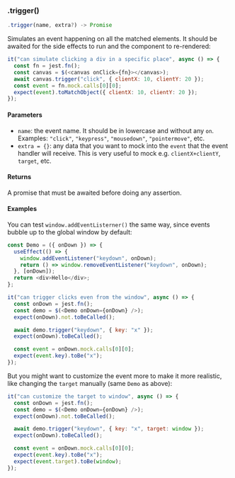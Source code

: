 ### .trigger()

```js
.trigger(name, extra?) -> Promise
```

Simulates an event happening on all the matched elements. It should be awaited for the side effects to run and the component to re-rendered:

```js
it("can simulate clicking a div in a specific place", async () => {
  const fn = jest.fn();
  const canvas = $(<canvas onClick={fn}></canvas>);
  await canvas.trigger("click", { clientX: 10, clientY: 20 });
  const event = fn.mock.calls[0][0];
  expect(event).toMatchObject({ clientX: 10, clientY: 20 });
});
```

#### Parameters

- `name`: the event name. It should be in lowercase and without any `on`. Examples: `"click"`, `"keypress"`, `"mousedown"`, `"pointermove"`, etc.
- `extra = {}`: any data that you want to mock into the `event` that the event handler will receive. This is very useful to mock e.g. `clientX+clientY`, `target`, etc.

#### Returns

A promise that must be awaited before doing any assertion.

#### Examples

You can test `window.addEventListerner()` the same way, since events bubble up to the global window by default:

```js
const Demo = ({ onDown }) => {
  useEffect(() => {
    window.addEventListener("keydown", onDown);
    return () => window.removeEventListener("keydown", onDown);
  }, [onDown]);
  return <div>Hello</div>;
};

it("can trigger clicks even from the window", async () => {
  const onDown = jest.fn();
  const demo = $(<Demo onDown={onDown} />);
  expect(onDown).not.toBeCalled();

  await demo.trigger("keydown", { key: "x" });
  expect(onDown).toBeCalled();

  const event = onDown.mock.calls[0][0];
  expect(event.key).toBe("x");
});
```

But you might want to customize the event more to make it more realistic, like changing the `target` manually (same `Demo` as above):

```js
it("can customize the target to window", async () => {
  const onDown = jest.fn();
  const demo = $(<Demo onDown={onDown} />);
  expect(onDown).not.toBeCalled();

  await demo.trigger("keydown", { key: "x", target: window });
  expect(onDown).toBeCalled();

  const event = onDown.mock.calls[0][0];
  expect(event.key).toBe("x");
  expect(event.target).toBe(window);
});
```
